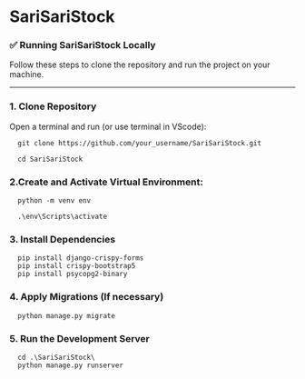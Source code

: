 ﻿# SariSariStock

### ✅ Running SariSariStock Locally

Follow these steps to clone the repository and run the project on your machine.

<hr>

### 1. Clone Repository

Open a terminal and run (or use terminal in VScode):
```
  git clone https://github.com/your_username/SariSariStock.git

  cd SariSariStock
```
### 2.Create and Activate  Virtual Environment:
```
  python -m venv env

  .\env\Scripts\activate
```
### 3. Install Dependencies
```
  pip install django-crispy-forms
  pip install crispy-bootstrap5
  pip install psycopg2-binary
```
### 4. Apply Migrations (If necessary)
```
  python manage.py migrate
```
### 5. Run the Development Server
```
  cd .\SariSariStock\
  python manage.py runserver
```
  
